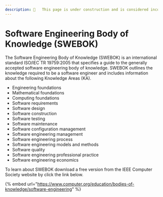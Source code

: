 ```yaml
---
description: 🚧   This page is under construction and is considered incomplete. 🚧
---
```


# Software Engineering Body of Knowledge (SWEBOK)

The Software Engineering Body of Knowledge (SWEBOK) is an international standard ISO/IEC TR 19759:2005 that specifies a guide to the generally accepted software engineering body of knowledge. SWEBOK outlines the knowledge required to be a software engineer and includes information about the following Knowledge Areas (KA).

* Engineering foundations
* Mathematical foundations
* Computing foundations
* Software requirements
* Software design
* Software construction
* Software testing
* Software maintenance
* Software configuration management
* Software engineering management
* Software engineering process
* Software engineering models and methods
* Software quality
* Software engineering professional practice
* Software engineering economics

To learn about SWEBOK download a free version from the IEEE Computer Society website by click the link below.

{% embed url="https://www.computer.org/education/bodies-of-knowledge/software-engineering" %}
